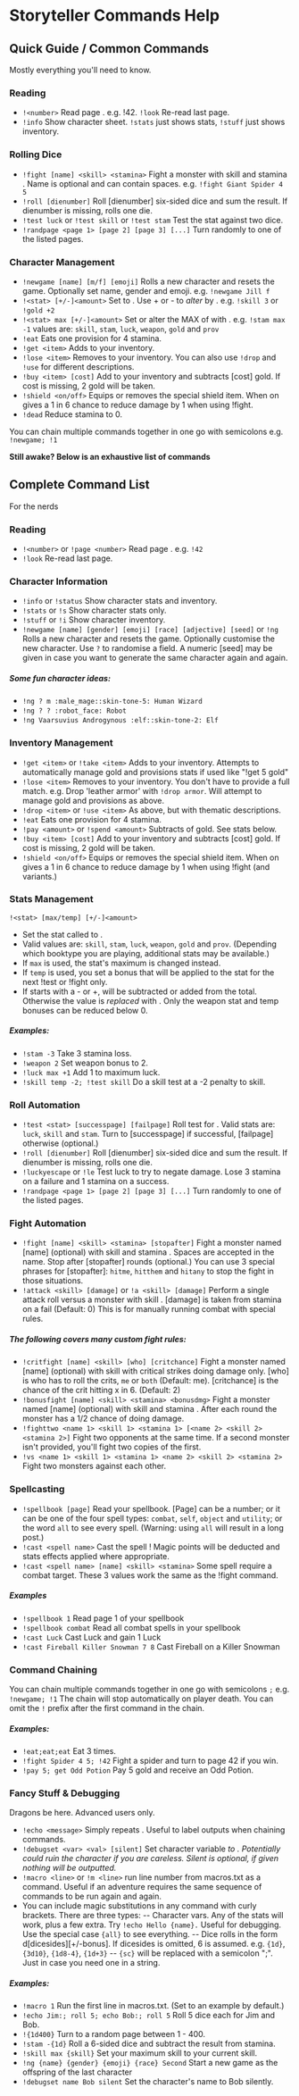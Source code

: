 # Storyteller Commands Help
## Quick Guide / Common Commands
Mostly everything you'll need to know.

### Reading
- `!<number>` Read page <number>. e.g. !42. `!look` Re-read last page.
- `!info` Show character sheet. `!stats` just shows stats, `!stuff` just shows inventory.

### Rolling Dice
- `!fight [name] <skill> <stamina>` Fight a monster with skill <skill> and stamina <stamina>. Name is optional and can contain spaces. e.g. `!fight Giant Spider 4 5`
- `!roll [dienumber]` Roll [dienumber] six-sided dice and sum the result. If dienumber is missing, rolls one die.
- `!test luck` or `!test skill` or `!test stam` Test the stat against two dice.
- `!randpage <page 1> [page 2] [page 3] [...]` Turn randomly to one of the listed pages.

### Character Management
- `!newgame [name] [m/f] [emoji]` Rolls a new character and resets the game. Optionally set name, gender and emoji. e.g. `!newgame Jill f`
- `!<stat> [+/-]<amount>` Set <stat> to <amount>. Use + or - to *alter* <stat> by <amount>. e.g. `!skill 3` or `!gold +2`
- `!<stat> max [+/-]<amount>` Set or alter the MAX of <stat> with <amount>. e.g. `!stam max -1`
<stat> values are: `skill`, `stam`, `luck`, `weapon`, `gold` and `prov`
- `!eat` Eats one provision for 4 stamina.
- `!get <item>` Adds <item> to your inventory.
- `!lose <item>` Removes <item> to your inventory. You can also use `!drop` and `!use` for different descriptions.
- `!buy <item> [cost]` Add <item> to your inventory and subtracts [cost] gold. If cost is missing, 2 gold will be taken.
- `!shield <on/off>` Equips or removes the special shield item. When on gives a 1 in 6 chance to reduce damage by 1 when using !fight.
- `!dead` Reduce stamina to 0.

You can chain multiple commands together in one go with semicolons e.g. `!newgame; !1`

**Still awake? Below is an exhaustive list of commands**

## Complete Command List
For the nerds

### Reading
- `!<number>` or `!page <number>` Read page <number>. e.g. `!42`
- `!look` Re-read last page.

### Character Information
- `!info` or `!status` Show character stats and inventory.
- `!stats` or `!s` Show character stats only.
- `!stuff` or `!i` Show character inventory.
- `!newgame [name] [gender] [emoji] [race] [adjective] [seed]` or `!ng` Rolls a new character and resets the game. Optionally customise the new character. Use `?` to randomise a field. A numeric [seed] may be given in case you want to generate the same character again and again.

##### Some fun character ideas:
- `!ng ? m :male_mage::skin-tone-5: Human Wizard`
- `!ng ? ? :robot_face: Robot`
- `!ng Vaarsuvius Androgynous :elf::skin-tone-2: Elf`

### Inventory Management
- `!get <item>` or `!take <item>` Adds <item> to your inventory. Attempts to automatically manage gold and provisions stats if used like "!get 5 gold"
- `!lose <item>` Removes <item> to your inventory. You don't have to provide a full match. e.g. Drop 'leather armor' with `!drop armor`. Will attempt to manage gold and provisions as above.
- `!drop <item>` or `!use <item>` As above, but with thematic descriptions.
- `!eat` Eats one provision for 4 stamina.
- `!pay <amount>` or `!spend <amount>` Subtracts <amount> of gold. See stats below.
- `!buy <item> [cost]` Add <item> to your inventory and subtracts [cost] gold. If cost is missing, 2 gold will be taken.
- `!shield <on/off>` Equips or removes the special shield item. When on gives a 1 in 6 chance to reduce damage by 1 when using !fight (and variants.)

### Stats Management

`!<stat> [max/temp] [+/-]<amount>`

- Set the stat called <stat> to <amount>.
- Valid <stat> values are: `skill`, `stam`, `luck`, `weapon`, `gold` and `prov`. (Depending which booktype you are playing, additional stats may be available.)
- If `max` is used, the stat's maximum is changed instead.
- If `temp` is used, you set a bonus that will be applied to the stat for the next !test or !fight only.
- If <amount> starts with a - or +, <amount> will be subtracted or added from the total. Otherwise the value is *replaced* with <amount>. Only the weapon stat and temp bonuses can be reduced below 0. 

##### Examples:
- `!stam -3` Take 3 stamina loss.
- `!weapon 2` Set weapon bonus to 2.
- `!luck max +1` Add 1 to maximum luck.
- `!skill temp -2; !test skill` Do a skill test at a -2 penalty to skill.

### Roll Automation
- `!test <stat> [successpage] [failpage]` Roll test for <stat>. Valid stats are: `luck`, `skill` and `stam`. Turn to [successpage] if successful, [failpage] otherwise (optional.)
- `!roll [dienumber]` Roll [dienumber] six-sided dice and sum the result. If dienumber is missing, rolls one die.
- `!luckyescape` or `!le` Test luck to try to negate damage. Lose 3 stamina on a failure and 1 stamina on a success.
- `!randpage <page 1> [page 2] [page 3] [...]` Turn randomly to one of the listed pages.

### Fight Automation
- `!fight [name] <skill> <stamina> [stopafter]` Fight a monster named [name] (optional) with skill <skill> and stamina <stamina>. Spaces are accepted in the name. Stop after [stopafter] rounds (optional.) You can use 3 special phrases for [stopafter]: `hitme`, `hitthem` and `hitany` to stop the fight in those situations.
- `!attack <skill> [damage]` or `!a <skill> [damage]` Perform a single attack roll versus a monster with skill <skill>. [damage] is taken from stamina on a fail (Default: 0) This is for manually running combat with special rules.
##### The following covers many custom fight rules:
- `!critfight [name] <skill> [who] [critchance]` Fight a monster named [name] (optional) with skill <skill> with critical strikes doing damage only. [who] is who has to roll the crits, `me` or `both` (Default: me). [critchance] is the chance of the crit hitting x in 6. (Default: 2)
- `!bonusfight [name] <skill> <stamina> <bonusdmg>` Fight a monster named [name] (optional) with skill <skill> and stamina <stamina>. After each round the monster has a 1/2 chance of doing <bonusdmg> damage.
- `!fighttwo <name 1> <skill 1> <stamina 1> [<name 2> <skill 2> <stamina 2>]` Fight two opponents at the same time. If a second monster isn't provided, you'll fight two copies of the first.
- `!vs <name 1> <skill 1> <stamina 1> <name 2> <skill 2> <stamina 2>` Fight two monsters against each other.

### Spellcasting
- `!spellbook [page]` Read your spellbook. [Page] can be a number; or it can be one of the four spell types: `combat`, `self`, `object` and `utility`; or the word `all` to see every spell. (Warning: using `all` will result in a long post.)
- `!cast <spell name>` Cast the spell <spell name>! Magic points will be deducted and stats effects applied where appropriate.
- `!cast <spell name> [name] <skill> <stamina>` Some spell require a combat target. These 3 values work the same as the !fight command.

##### Examples
- `!spellbook 1` Read page 1 of your spellbook
- `!spellbook combat` Read all combat spells in your spellbook
- `!cast Luck` Cast Luck and gain 1 Luck
- `!cast Fireball Killer Snowman 7 8` Cast Fireball on a Killer Snowman

### Command Chaining
You can chain multiple commands together in one go with semicolons `;` e.g. `!newgame; !1` The chain will stop automatically on player death. You can omit the `!` prefix after the first command in the chain.

##### Examples:
- `!eat;eat;eat` Eat 3 times.
- `!fight Spider 4 5; !42` Fight a spider and turn to page 42 if you win.
- `!pay 5; get Odd Potion` Pay 5 gold and receive an Odd Potion.

### Fancy Stuff & Debugging
Dragons be here. Advanced users only.

- `!echo <message>` Simply repeats <message>. Useful to label outputs when chaining commands.
- `!debugset <var> <val> [silent]` Set character variable <var> to <val>. Potentially could ruin the character if you are careless. Silent is optional, if given nothing will be outputted.
- `!macro <line>` or `!m <line>` run line number <line> from macros.txt as a command. Useful if an adventure requires the same sequence of commands to be run again and again. 
- You can include magic substitutions in any command with curly brackets. There are three types:
-- Character vars. Any of the stats will work, plus a few extra. Try `!echo Hello {name}.` Useful for debugging. Use the special case `{all}` to see everything.
-- Dice rolls in the form <numdice>d[dicesides][+/-bonus]. If dicesides is omitted, 6 is assumed. e.g. `{1d}`, `{3d10}`, `{1d8-4}`, `{1d+3}`
-- `{sc}` will be replaced with a semicolon ";". Just in case you need one in a string.

##### Examples:
- `!macro 1` Run the first line in macros.txt. (Set to an example by default.)
- `!echo Jim:; roll 5; echo Bob:; roll 5` Roll 5 dice each for Jim and Bob.
- `!{1d400}` Turn to a random page between 1 - 400.
- `!stam -{1d}` Roll a 6-sided dice and subtract the result from stamina.
- `!skill max {skill}` Set your maximum skill to your current skill.
- `!ng {name} {gender} {emoji} {race} Second` Start a new game as the offspring of the last character
- `!debugset name Bob silent` Set the character's name to Bob silently.
